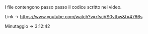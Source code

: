 I file contengono passo passo il codice scritto nel video.

Link -> https://www.youtube.com/watch?v=rfscVS0vtbw&t=4766s

Minutaggio -> 3:12:42